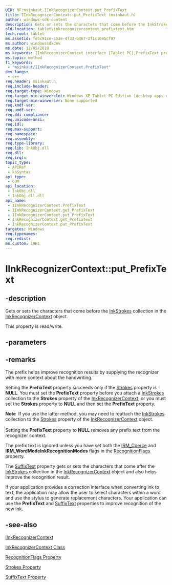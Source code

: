 ```yaml
---
UID: NF:msinkaut.IInkRecognizerContext.put_PrefixText
title: IInkRecognizerContext::put_PrefixText (msinkaut.h)
author: windows-sdk-content
description: Gets or sets the characters that come before the InkStrokes collection in the InkRecognizerContext object.
old-location: tablet\inkrecognizercontext_prefixtext.htm
tech.root: tablet
ms.assetid: fe5c91ce-c53e-4f33-bd67-2f1c10e5cf97
ms.author: windowssdkdev
ms.date: 12/05/2018
ms.keywords: IInkRecognizerContext interface [Tablet PC],PrefixText property, IInkRecognizerContext.PrefixText, IInkRecognizerContext.put_PrefixText, IInkRecognizerContext::PrefixText, IInkRecognizerContext::get_PrefixText, IInkRecognizerContext::put_PrefixText, InkRecognizerContext.get_PrefixText, InkRecognizerContext.put_PrefixText, PrefixText property [Tablet PC], PrefixText property [Tablet PC],IInkRecognizerContext interface, fe5c91ce-c53e-4f33-bd67-2f1c10e5cf97, get_PrefixText, msinkaut/IInkRecognizerContext::PrefixText, msinkaut/IInkRecognizerContext::get_PrefixText, msinkaut/IInkRecognizerContext::put_PrefixText, put_PrefixText, tablet.inkrecognizercontext_prefixtext
ms.topic: method
f1_keywords: 
 - "msinkaut/IInkRecognizerContext.PrefixText"
dev_langs:
 - c++
req.header: msinkaut.h
req.include-header: 
req.target-type: Windows
req.target-min-winverclnt: Windows XP Tablet PC Edition [desktop apps only]
req.target-min-winversvr: None supported
req.kmdf-ver: 
req.umdf-ver: 
req.ddi-compliance: 
req.unicode-ansi: 
req.idl: 
req.max-support: 
req.namespace: 
req.assembly: 
req.type-library: 
req.lib: InkObj.dll
req.dll: 
req.irql: 
topic_type:
 - APIRef
 - kbSyntax
api_type:
 - COM
api_location:
 - InkObj.dll
 - InkObj.dll.dll
api_name:
 - IInkRecognizerContext.PrefixText
 - IInkRecognizerContext.get_PrefixText
 - IInkRecognizerContext.put_PrefixText
 - InkRecognizerContext.get_PrefixText
 - InkRecognizerContext.put_PrefixText
targetos: Windows
req.typenames: 
req.redist: 
ms.custom: 19H1
---
```


# IInkRecognizerContext::put_PrefixText


## -description



Gets or sets the characters that come before the <a href="https://docs.microsoft.com/previous-versions/windows/desktop/legacy/ms703293(v=vs.85)">InkStrokes</a> collection in the <a href="https://docs.microsoft.com/windows/desktop/tablet/inkrecognizercontext-class">InkRecognizerContext</a> object.



This property is read/write.


## -parameters


## -remarks



The prefix helps improve recognition results by supplying the recognizer with more context about the handwriting.

Setting the <b>PrefixText</b> property succeeds only if the <a href="https://docs.microsoft.com/windows/desktop/api/msinkaut/nf-msinkaut-iinkrecognizercontext-get_strokes">Strokes</a> property is <b>NULL</b>. You must set the <b>PrefixText</b> property before you attach a <a href="https://docs.microsoft.com/previous-versions/windows/desktop/legacy/ms703293(v=vs.85)">InkStrokes</a> collection to the <b>Strokes</b> property of the <a href="https://docs.microsoft.com/windows/desktop/tablet/inkrecognizercontext-class">InkRecognizerContext</a>, or you must set the <b>Strokes</b> property to <b>NULL</b> and then set the <b>PrefixText</b> property.

<div class="alert"><b>Note</b>  If you use the latter method, you may need to reattach the <a href="https://docs.microsoft.com/previous-versions/windows/desktop/legacy/ms703293(v=vs.85)">InkStrokes</a> collection to the <a href="https://docs.microsoft.com/windows/desktop/api/msinkaut/nf-msinkaut-iinkrecognizercontext-get_strokes">Strokes</a> property of the <a href="https://docs.microsoft.com/windows/desktop/tablet/inkrecognizercontext-class">InkRecognizerContext</a> object.</div>
<div> </div>
Setting the <b>PrefixText</b> property to <b>NULL</b> removes any prefix text from the recognizer context.

The prefix text is ignored unless you have set both the <a href="https://docs.microsoft.com/windows/desktop/api/msinkaut/ne-msinkaut-inkrecognitionmodes">IRM_Coerce</a> and <b>IRM_WordMode</b><b>InkRecognitionModes</b> flags in the <a href="https://docs.microsoft.com/windows/desktop/api/msinkaut/nf-msinkaut-iinkrecognizercontext-get_recognitionflags">RecognitionFlags</a> property.

The <a href="https://docs.microsoft.com/windows/desktop/api/msinkaut/nf-msinkaut-iinkrecognizercontext-get_suffixtext">SuffixText</a> property gets or sets the characters that come after the <a href="https://docs.microsoft.com/previous-versions/windows/desktop/legacy/ms703293(v=vs.85)">InkStrokes</a> collection in the <a href="https://docs.microsoft.com/windows/desktop/tablet/inkrecognizercontext-class">InkRecognizerContext</a> object and also helps improve the recognition result.

If your application provides a correction interface when converting ink to text, the application may allow the user to select characters within a word and use the stylus to generate replacement characters. Your application can use the <b>PrefixText</b> and <a href="https://docs.microsoft.com/windows/desktop/api/msinkaut/nf-msinkaut-iinkrecognizercontext-get_suffixtext">SuffixText</a> properties to improve recognition of the new ink.




## -see-also




<a href="https://msdn.microsoft.com/en-us/library/Mt846801(v=VS.85).aspx">IInkRecognizerContext</a>



<a href="https://docs.microsoft.com/windows/desktop/tablet/inkrecognizercontext-class">InkRecognizerContext Class</a>



<a href="https://docs.microsoft.com/windows/desktop/api/msinkaut/nf-msinkaut-iinkrecognizercontext-get_recognitionflags">RecognitionFlags Property</a>



<a href="https://docs.microsoft.com/windows/desktop/api/msinkaut15/nf-msinkaut15-iinkdivisionresult-get_strokes">Strokes Property</a>



<a href="https://docs.microsoft.com/windows/desktop/api/msinkaut/nf-msinkaut-iinkrecognizercontext-get_suffixtext">SuffixText Property</a>
 

 

